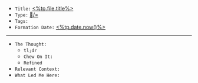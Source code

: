 
-   `Title:` [<%tp.file.title%>](https://publish.obsidian.md/bryan-jenks/%3C%25tp.file.title%25%3E)
-   `Type:` [🌲️/=](https://publish.obsidian.md/bryan-jenks/%F0%9F%8C%B2%EF%B8%8F/%3D)
-   `Tags:`
-   `Formation Date:` [<%tp.date.now()%>](https://publish.obsidian.md/bryan-jenks/%3C%25tp.date.now()%25%3E)

---

-   `The Thought:`
    -   `tl;dr`
    -   `Chew On It:`
    -   `Refined`
-   `Relevant Context:`
-   `What Led Me Here:`